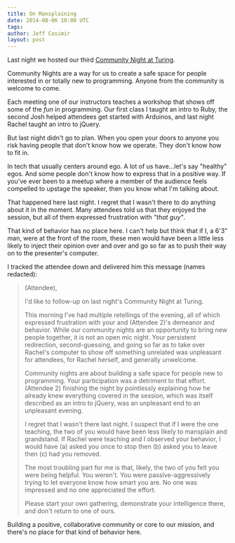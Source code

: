 ```yaml
---
title: On Mansplaining
date: 2014-08-06 10:00 UTC
tags:
author: Jeff Casimir
layout: post
---
```


Last night we hosted our third [Community Night at Turing](http://www.meetup.com/Turing-Community-Events/). 

Community Nights are a way for us to create a safe space for people interested in or totally new to programming. Anyone from the community is welcome to come.

Each meeting one of our instructors teaches a workshop that shows off some of the *fun* in programming. Our first class I taught an intro to Ruby, the second Josh helped attendees get started with Arduinos, and last night Rachel taught an intro to jQuery.

But last night didn't go to plan. When you open your doors to anyone you risk
having people that don't know how we operate. They don't know how to fit in.

In tech that usually centers around ego. A lot of us have...let's say "healthy" egos. And some people don't know how to express that in a positive way. If you've ever been to a meetup where a member of the audience feels compelled to upstage the speaker, then you know what I'm talking about.

That happened here last night. I regret that I wasn't there to do anything about it in the moment. Many attendees told us that they enjoyed the session, but all of them expressed frustration with *"that guy"*.

That kind of behavior has no place here. I can't help but think that if I, a 6'3" man, were at the front of the room, these men would have been a little less likely to inject their opinion over and over and go so far as to push their way on to the presenter's computer.

I tracked the attendee down and delivered him this message (names redacted):

>(Attendee),
>
>I'd like to follow-up on last night's Community Night at Turing.
>
> This morning I've had multiple retellings of the evening, all of which expressed frustration with your and (Attendee 2)'s demeanor and behavior. While our community nights are an opportunity to bring new people together, it is not an open mic night. Your persistent redirection, second-guessing, and going so far as to take over Rachel's computer to show off something unrelated was unpleasant for attendees, for Rachel herself, and generally unwelcome.
>
> Community nights are about building a safe space for people new to programming. Your participation was a detriment to that effort. (Attendee 2) finishing the night by pointlessly explaining how he already knew everything covered in the session, which was itself described as an intro to jQuery, was an unpleasant end to an unpleasant evening.
>
> I regret that I wasn't there last night. I suspect that if I were the one teaching, the two of you would have been less likely to mansplain and grandstand. If Rachel were teaching and I observed your behavior, I would have (a) asked you once to stop then (b) asked you to leave then (c) had you removed.
>
> The most troubling part for me is that, likely, the two of you felt you were being helpful. You weren't. You were passive-aggressively trying to let everyone know how smart you are. No one was impressed and no one appreciated the effort.
>
> Please start your own gathering, demonstrate your intelligence there, and don't return to one of ours.
 
Building a positive, collaborative community or core to our mission, and there's no place for that kind of behavior here.

